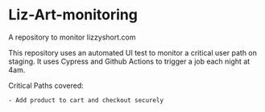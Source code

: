 # Liz-Art-monitoring
A repository to monitor lizzyshort.com

This repository uses an automated UI test to monitor a critical user path on staging. It uses Cypress and Github Actions to trigger a job each night at 4am. 


Critical Paths covered:

    - Add product to cart and checkout securely